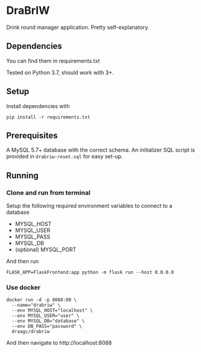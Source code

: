 # DraBrIW

Drink round manager application. Pretty self-explanatory.
## Dependencies

You can find them in requirements.txt

Tested on Python 3.7, should work with 3+.

## Setup

Install dependencies with
```shell script
pip install -r requirements.txt
```

## Prerequisites

A MySQL 5.7+ database with the correct schema. An initializer SQL script is provided in `drabriw-reset.sql` for easy set-up.

## Running

### Clone and run from terminal
Setup the following required environment variables to connect to a database

- MYSQL_HOST
- MYSQL_USER
- MYSQL_PASS
- MYSQL_DB
- (optional) MYSQL_PORT


And then run
```shell script
FLASK_APP=FlaskFrontend:app python -m flask run --host 0.0.0.0
```

### Use docker

```shell script
docker run -d -p 8088:80 \
  --name="drabriw" \
  --env MYSQL_HOST="localhost" \
  --env MYSQL_USER="user" \
  --env MYSQL_DB="database" \
  --env DB_PASS="password" \
  draagc/drabriw
```
And then navigate to http://localhost:8088
